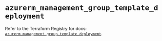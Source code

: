 # `azurerm_management_group_template_deployment`

Refer to the Terraform Registry for docs: [`azurerm_management_group_template_deployment`](https://registry.terraform.io/providers/hashicorp/azurerm/3.107.0/docs/resources/management_group_template_deployment).
